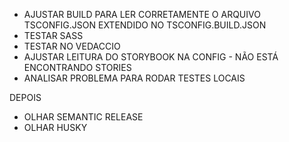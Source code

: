 
- AJUSTAR BUILD PARA LER CORRETAMENTE O ARQUIVO TSCONFIG.JSON EXTENDIDO NO TSCONFIG.BUILD.JSON
- TESTAR SASS
- TESTAR NO VEDACCIO
- AJUSTAR LEITURA DO STORYBOOK NA CONFIG - NÃO ESTÁ ENCONTRANDO STORIES
- ANALISAR PROBLEMA PARA RODAR TESTES LOCAIS

DEPOIS
- OLHAR SEMANTIC RELEASE
- OLHAR HUSKY